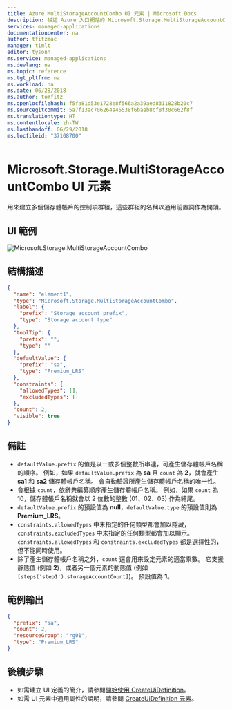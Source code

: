 ```yaml
---
title: Azure MultiStorageAccountCombo UI 元素 | Microsoft Docs
description: 描述 Azure 入口網站的 Microsoft.Storage.MultiStorageAccountCombo UI 元素。
services: managed-applications
documentationcenter: na
author: tfitzmac
manager: timlt
editor: tysonn
ms.service: managed-applications
ms.devlang: na
ms.topic: reference
ms.tgt_pltfrm: na
ms.workload: na
ms.date: 06/28/2018
ms.author: tomfitz
ms.openlocfilehash: f5fa81d53e1728e8f566a2a39aed8311828b20c7
ms.sourcegitcommit: 5a7f13ac706264a45538f6baeb8cf8f30c662f8f
ms.translationtype: HT
ms.contentlocale: zh-TW
ms.lasthandoff: 06/29/2018
ms.locfileid: "37108700"
---
```

# <a name="microsoftstoragemultistorageaccountcombo-ui-element"></a>Microsoft.Storage.MultiStorageAccountCombo UI 元素
用來建立多個儲存體帳戶的控制項群組，這些群組的名稱以通用前置詞作為開頭。

## <a name="ui-sample"></a>UI 範例
![Microsoft.Storage.MultiStorageAccountCombo](./media/managed-application-elements/microsoft.storage.multistorageaccountcombo.png)

## <a name="schema"></a>結構描述
```json
{
  "name": "element1",
  "type": "Microsoft.Storage.MultiStorageAccountCombo",
  "label": {
    "prefix": "Storage account prefix",
    "type": "Storage account type"
  },
  "toolTip": {
    "prefix": "",
    "type": ""
  },
  "defaultValue": {
    "prefix": "sa",
    "type": "Premium_LRS"
  },
  "constraints": {
    "allowedTypes": [],
    "excludedTypes": []
  },
  "count": 2,
  "visible": true
}
```

## <a name="remarks"></a>備註
- `defaultValue.prefix` 的值是以一或多個整數所串連，可產生儲存體帳戶名稱的順序。 例如，如果 `defaultValue.prefix` 為 **sa** 且 `count` 為 **2**，就會產生 **sa1** 和 **sa2** 儲存體帳戶名稱。 會自動驗證所產生儲存體帳戶名稱的唯一性。
- 會根據 `count`，依辭典編纂順序產生儲存體帳戶名稱。 例如，如果 `count` 為 10，儲存體帳戶名稱就會以 2 位數的整數 (01、02、03) 作為結尾。
- `defaultValue.prefix` 的預設值為 **null**，`defaultValue.type` 的預設值則為 **Premium_LRS**。
- `constraints.allowedTypes` 中未指定的任何類型都會加以隱藏，`constraints.excludedTypes` 中未指定的任何類型都會加以顯示。 `constraints.allowedTypes` 和 `constraints.excludedTypes` 都是選擇性的，但不能同時使用。
- 除了產生儲存體帳戶名稱之外，`count` 還會用來設定元素的適當乘數。 它支援靜態值 (例如 **2**)，或者另一個元素的動態值 (例如 `[steps('step1').storageAccountCount]`)。 預設值為 **1**。

## <a name="sample-output"></a>範例輸出

```json
{
  "prefix": "sa",
  "count": 2,
  "resourceGroup": "rg01",
  "type": "Premium_LRS"
}
```

## <a name="next-steps"></a>後續步驟
* 如需建立 UI 定義的簡介，請參閱[開始使用 CreateUiDefinition](create-uidefinition-overview.md)。
* 如需 UI 元素中通用屬性的說明，請參閱 [CreateUiDefinition 元素](create-uidefinition-elements.md)。
